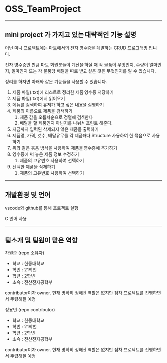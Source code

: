 # OSS_TeamProject

___
## mini project 가 가지고 있는 대략적인 기능 설명

이번 미니 프로젝트에는 마트에서의 전자 영수증을 계발하는 CRUD 프로그래밍 입니다.

전자 영수증인 만큼 마트 회원분들이 계산을 하실 때 각 물품이 무엇인지, 수량이 얼마인지, 얼마인지 또는 각 물품당 배달을 따로 받고 싶은 것은 무엇인지를 알 수 있습니다.

정리를 하자면 아래와 같은 기능들을 사용할 수 있습니다.

1. 제품 파일(.txt)에 리스트로 정리한 제품 영수증 저장하기
1. 제품 파일(.txt)에서 읽어오기	
1. 메뉴를 검색하여 유저가 하고 싶은 내용을 실행하기
1. 제품의 이름으로 제품을 검색하기
    1. 제품 값을 오름차순으로 정렬해 검색한다
    1. 배달을 할 제품인지 아닌지를 나눠서 프린트 해준다.
1. 지금까지 입력된 삭제되지 않은 제품들 출력하기
1. 제품명, 가격, 갯수, 배달유무를 각 제품마다 Structure 사용하여 한 묶음으로 사용하기
1. 위와 같은 묶음 방식을 사용하여 제품을 영수증에 추가하기
1. 영수증에 써 놓은 제품 정보 수정하기
    1. 제품의 고유번호 사용하여 선택하기
1. 선택한 제품을 삭제하기
    1. 제품의 고유번호 사용하여 선택하기

___
## 개발환경 및 언어

vscode와 github를 통해 프로젝트 실행

C 언어 사용

___
## 팀소개 및 팀원이 맡은 역할

차원준 (repo 소유자)
* 학교 : 한동대학교
* 학번 : 21학번
* 학년 : 2학년
* 소속 : 전산전자공학부
    
contributor이자 owner. 현재 명확히 정해진 역할은 없지만 점차 프로젝트를 진행하면서 뚜렸해질 예정

정용빈 (repo contributor)
* 학교 : 한동대학교
* 학번 : 21학번
* 학년 : 2학년
* 소속 : 전산전자공학부


contributor이자 owner. 현재 명확히 정해진 역할은 없지만 점차 프로젝트를 진행하면서 뚜렸해질 예정
